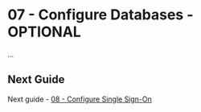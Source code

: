 # 07 - Configure Databases - OPTIONAL

...

## Next Guide

Next guide - [08 - Configure Single Sign-On](../08-configure-single-signon/README.md)
